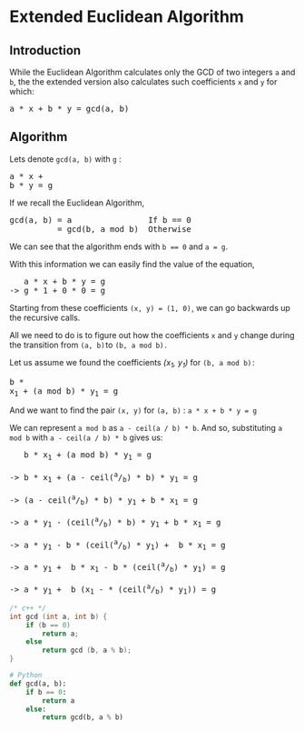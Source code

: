 # Extended Euclidean Algorithm
## Introduction
While the Euclidean Algorithm calculates only the GCD of two integers `a` and `b`, the the extended version also calculates such coefficients `x` and `y` for which:
<pre>a * x + b * y = gcd(a, b)</pre>

## Algorithm
Lets denote `gcd(a, b)` with `g` : <pre>a * x + b * y = g</pre>
If we recall the Euclidean Algorithm, 

<pre>
gcd(a, b) = a                If b == 0
          = gcd(b, a mod b)  Otherwise
</pre>
We can see that the algorithm ends with `b == 0` and `a = g`.

With this information we can easily find the value of the equation,
<pre>
   a * x + b * y = g
-> g * 1 + 0 * 0 = g
</pre>
Starting from these coefficients `(x, y) = (1, 0)` , we can go backwards up the recursive calls.

All we need to do is to figure out how the coefficients `x` and `y` change during the transition from `(a, b)` to `(b, a mod b)` .

Let us assume we found the coefficients _(x<sub>1</sub>, y<sub>1</sub>)_ for `(b, a mod b)` : <pre>b * x<sub>1</sub> + (a mod b) * y<sub>1</sub> = g</pre>

And we want to find the pair `(x, y)` for `(a, b)` : `a * x + b * y = g`

We can represent `a mod b` as `a - ceil(a / b) * b`. And so, substituting `a mod b` with `a - ceil(a / b) * b` gives us:

<pre>
   b * x<sub>1</sub> + (a mod b) * y<sub>1</sub> = g
          
-> b * x<sub>1</sub> + (a - ceil(<sup>a</sup>/<sub>b</sub>) * b) * y<sub>1</sub> = g
          
-> (a - ceil(<sup>a</sup>/<sub>b</sub>) * b) * y<sub>1</sub> + b * x<sub>1</sub> = g
          
-> a * y<sub>1</sub> - (ceil(<sup>a</sup>/<sub>b</sub>) * b) * y<sub>1</sub> + b * x<sub>1</sub> = g
          
-> a * y<sub>1</sub> - b * (ceil(<sup>a</sup>/<sub>b</sub>) * y<sub>1</sub>) +  b * x<sub>1</sub> = g
          
-> a * y<sub>1</sub> +  b * x<sub>1</sub> - b * (ceil(<sup>a</sup>/<sub>b</sub>) * y<sub>1</sub>) = g
          
-> a * y<sub>1</sub> +  b (x<sub>1</sub> - * (ceil(<sup>a</sup>/<sub>b</sub>) * y<sub>1</sub>)) = g
</pre>
```c++
/* c++ */
int gcd (int a, int b) {
    if (b == 0)
        return a;
    else
        return gcd (b, a % b);
}
```
```py
# Python
def gcd(a, b):
    if b == 0:
        return a
    else:
        return gcd(b, a % b)
```
